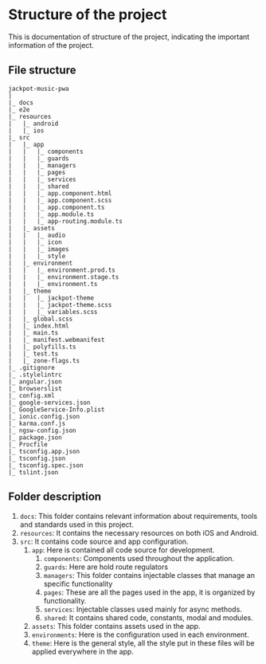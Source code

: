 # Structure of the project

This is documentation of structure of the project, indicating the important information of the project.

## File structure

``` ascii
jackpot-music-pwa
|
|_ docs
|_ e2e
|_ resources
|   |_ android
|   |_ ios
|_ src
|   |_ app
|   |   |_ components
|   |   |_ guards
|   |   |_ managers
|   |   |_ pages
|   |   |_ services
|   |   |_ shared
|   |   |_ app.component.html
|   |   |_ app.component.scss
|   |   |_ app.component.ts
|   |   |_ app.module.ts
|   |   |_ app-routing.module.ts
|   |_ assets
|   |   |_ audio
|   |   |_ icon
|   |   |_ images
|   |   |_ style
|   |_ environment
|   |   |_ environment.prod.ts
|   |   |_ environment.stage.ts
|   |   |_ environment.ts
|   |_ theme
|   |   |_ jackpot-theme
|   |   |_ jackpot-theme.scss
|   |   |_ variables.scss
|   |_ global.scss
|   |_ index.html
|   |_ main.ts
|   |_ manifest.webmanifest
|   |_ polyfills.ts
|   |_ test.ts
|   |_ zone-flags.ts
|_ .gitignore
|_ .stylelintrc
|_ angular.json
|_ browserslist
|_ config.xml
|_ google-services.json
|_ GoogleService-Info.plist
|_ ionic.config.json
|_ karma.conf.js
|_ ngsw-config.json
|_ package.json
|_ Procfile
|_ tsconfig.app.json
|_ tsconfig.json
|_ tsconfig.spec.json
|_ tslint.json
```

## Folder description

1. `docs`: This folder contains relevant information about requirements, tools and standards used in this project.
1. `resources`: It contains the necessary resources on both iOS and Android.
1. `src`: It contains code source and app configuration.
    1. `app`: Here is contained all code source for development.
        1. `components`: Components used throughout the application.
        1. `guards`: Here are hold route regulators
        1. `managers`: This folder contains injectable classes that manage an specific functionality
        1. `pages`: These are all the pages used in the app, it is organized by functionality.
        1. `services`: Injectable classes used mainly for async methods.
        1. `shared`: It contains shared code, constants, modal and modules.
    1. `assets`: This folder contains assets used in the app.
    1. `environments`: Here is the configuration used in each environment.
    1. `theme`: Here is the general style, all the style put in these files will be applied everywhere in the app.
